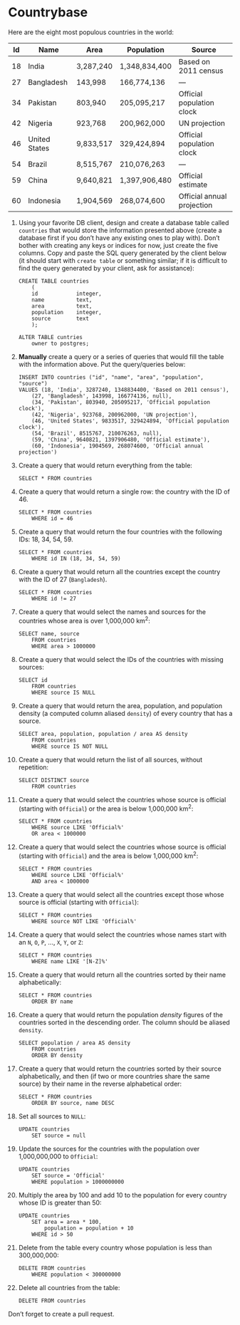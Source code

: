 # Countrybase

Here are the eight most populous countries in the world: 

| Id | Name           | Area      | Population    | Source                     |
|----|----------------|-----------|---------------|----------------------------|
| 18 |  India         | 3,287,240 | 1,348,834,400 | Based on 2011 census       |
| 27 |  Bangladesh    | 143,998   | 166,774,136   | —                          |
| 34 |  Pakistan      | 803,940   | 205,095,217   | Official population clock  |
| 42 |  Nigeria       | 923,768   | 200,962,000   | UN projection              |
| 46 |  United States | 9,833,517 | 329,424,894   | Official population clock  |
| 54 |  Brazil        | 8,515,767 | 210,076,263   | —                          |
| 59 |  China         | 9,640,821 | 1,397,906,480 | Official estimate          |
| 60 |  Indonesia     | 1,904,569 | 268,074,600   | Official annual projection |

1. Using your favorite DB client, design and create a database table called `countries` that would store the information presented above (create a database first if you don’t have any existing ones to play with). Don’t bother with creating any keys or indices for now, just create the five columns. Copy and paste the SQL query generated by the client below (it should start with `create table` or something similar; if it is difficult to find the query generated by your client, ask for assistance):

    ```postgresql
    CREATE TABLE countries
        (
        id            integer,
        name          text,
        area          text,
        population    integer,
        source        text
        );

    ALTER TABLE cuntries
        owner to postgres;
    ```

2. **Manually** create a query or a series of queries that would fill the table with the information above. Put the query/queries below:

    ```postgresql
    INSERT INTO countries ("id", "name", "area", "population", "source")
    VALUES (18, 'India', 3287240, 1348834400, 'Based on 2011 census'),
        (27, 'Bangladesh', 143998, 166774136, null),
        (34, 'Pakistan', 803940, 205095217, 'Official population clock'),
        (42, 'Nigeria', 923768, 200962000, 'UN projection'),
        (46, 'United States', 9833517, 329424894, 'Official population clock'),
        (54, 'Brazil', 8515767, 210076263, null),
        (59, 'China', 9640821, 1397906480, 'Official estimate'),
        (60, 'Indonesia', 1904569, 268074600, 'Official annual projection')
    ```

3. Create a query that would return everything from the table:

    ```postgresql
    SELECT * FROM countries
    ```

4. Create a query that would return a single row: the country with the ID of 46.

    ```postgresql
    SELECT * FROM countries 
        WHERE id = 46
    ```

5. Create a query that would return the four countries with the following IDs: 18, 34, 54, 59.

    ```postgresql
    SELECT * FROM countries 
        WHERE id IN (18, 34, 54, 59)
    ```

6. Create a query that would return all the countries except the country with the ID of 27 (`Bangladesh`).

    ```postgresql
    SELECT * FROM countries 
        WHERE id != 27
    ```

7. Create a query that would select the names and sources for the countries whose area is over 1,000,000 km<sup>2</sup>:

    ```postgresql
    SELECT name, source 
        FROM countries 
        WHERE area > 1000000
    ```
    
8. Create a query that would select the IDs of the countries with missing sources:

    ```postgresql
    SELECT id 
        FROM countries 
        WHERE source IS NULL
    ```
    
9. Create a query that would return the area, population, and population density (a computed column aliased `density`) of every country that has a source.

    ```postgresql
    SELECT area, population, population / area AS density 
        FROM countries 
        WHERE source IS NOT NULL
    ```
    
10. Create a query that would return the list of all sources, without repetition:

    ```postgresql
    SELECT DISTINCT source 
        FROM countries
    ```

11. Create a query that would select the countries whose source is official (starting with `Official`) or the area is below 1,000,000 km<sup>2</sup>:

    ```postgresql
    SELECT * FROM countries 
        WHERE source LIKE 'Official%'
        OR area < 1000000 
    ```

12. Create a query that would select the countries whose source is official (starting with `Official`) and the area is below 1,000,000 km<sup>2</sup>:

    ```postgresql
    SELECT * FROM countries 
        WHERE source LIKE 'Official%'
        AND area < 1000000 
    ```
    
13. Create a query that would select all the countries except those whose source is official (starting with `Official`):

    ```postgresql
    SELECT * FROM countries 
        WHERE source NOT LIKE 'Official%'
    ```
    
14. Create a query that would select the countries whose names start with an `N`, `O`, `P`, ..., `X`, `Y`, or `Z`:

    ```postgresql
    SELECT * FROM countries 
        WHERE name LIKE '[N-Z]%'
    ```
    
15. Create a query that would return all the countries sorted by their name alphabetically:

    ```postgresql
    SELECT * FROM countries 
        ORDER BY name
    ```

16. Create a query that would return the population _density_ figures of the countries sorted in the descending order. The column should be aliased `density`.

    ```postgresql
    SELECT population / area AS density 
        FROM countries 
        ORDER BY density
    ```

17. Create a query that would return the countries sorted by their source alphabetically, and then (if two or more countries share the same source) by their name in the reverse alphabetical order:

    ```postgresql
    SELECT * FROM countries 
        ORDER BY source, name DESC
    ```
    
18. Set all sources to `NULL`:

    ```postgresql
    UPDATE countries 
        SET source = null
    ```
    
19. Update the sources for the countries with the population over 1,000,000,000 to `Official`:

    ```postgresql
    UPDATE countries 
        SET source = 'Official' 
        WHERE population > 1000000000
    ```
    
20. Multiply the area by 100 and add 10 to the population for every country whose ID is greater than 50:

    ```postgresql
    UPDATE countries 
        SET area = area * 100, 
            population = population + 10 
        WHERE id > 50
    ```

21. Delete from the table every country whose population is less than 300,000,000:

    ```postgresql
    DELETE FROM countries 
        WHERE population < 300000000
    ```

22. Delete all countries from the table:

    ```postgresql
    DELETE FROM countries
    ```
    
Don’t forget to create a pull request.
